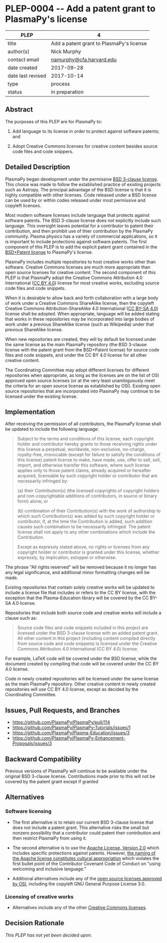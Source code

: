 # PLEP-0004 -- Add a patent grant to PlasmaPy's license

| PLEP              | 4                                        |
|-------------------|------------------------------------------|
| title             | Add a patent grant to PlasmaPy's license |
| author(s)         | Nick Murphy                              |
| contact email     | namurphy@cfa.harvard.edu                 |
| date created      | 2017-09-28                               |
| date last revised | 2017-10-14                               |
| type              | process                                  |
| status            | in preparation                           |

## Abstract

The purposes of this PLEP are for PlasmaPy to:

1. Add language to its license in order to protect against software
patents; and

2. Adopt Creative Commons licenses for creative content besides source
code files and code snippers.

## Detailed Description

PlasmaPy began development under the permissive [BSD 3-clause
license](https://opensource.org/licenses/BSD-3-Clause).  This choice
was made to follow the established practice of existing projects such
as Astropy.  The principal advantage of the BSD license is that it is
highly compatible with other licenses.  Code released under a BSD
license can be used by or within codes released under most permissive
and copyleft licenses.

Most modern software licenses include language that protects against
software patents.  The BSD 3-clause license does not explicitly
include such language.  This oversight leaves potential for a
contributor to patent their contribution, and then prohibit use of
thier contribution by the PlasmaPy community.  Plasma physics has a
variety of commercial applications, so it is important to include
protections against software patents.  The first component of this
PLEP is to add the explicit patent grant contained in the [BSD+Patent
license](https://opensource.org/licenses/BSDplusPatent) to PlasmaPy's
license.

PlasmaPy includes multiple repositories to host creative works other
than software.  Creative Commons licenses are much more appropriate
than open source licenses for creative content.  The second component
of this PLEP is that PlasmaPy adopt the Creative Commons Attribution
4.0 International ([CC BY
4.0](https://creativecommons.org/licenses/by/4.0/)) license for most
creative works, excluding source code files and code snippets.

When it is desirable to allow back and forth collaboration with a
large body of work under a Creative Commons ShareAlike license, then
the copyleft Creative Commons Attribution-ShareAlike 4.0 International
([CC BY-SA 4.0](https://creativecommons.org/licenses/by-sa/4.0/))
license shall be adopted.  When appropriate, language will be added
stating that works in these repositories may be incorporated into
large bodies of work under a previous ShareAlike license (such as
Wikipedia) under that previous ShareAlike license.

When new repositories are created, they will by default be licensed
under the same license as the main PlasmaPy repository (the BSD
3-clause license with the patent grant from the BSD+Patent license)
for source code files and code snippets, and under the CC BY 4.0
license for all other creative content.

The Coordinating Committee may adopt different licenses for different
repositories when appropriate, as long as the licenses are on the list
of OSI approved open source licenses (or at the very least
unambiguously meet the criteria for an open source license as
established by OSI).  Existing open source repositories that are
incorporated into PlasmaPy may continue to be licensed under the
existing license.

## Implementation

After receiving the permission of all contributors, the PlasmaPy
license shall be updated to include the following language:

> Subject to the terms and conditions of this license, each copyright
> holder and contributor hereby grants to those receiving rights under
> this license a perpetual, worldwide, non-exclusive, no-charge,
> royalty-free, irrevocable (except for failure to satisfy the
> conditions of this license) patent license to make, have made, use,
> offer to sell, sell, import, and otherwise transfer this software,
> where such license applies only to those patent claims, already
> acquired or hereafter acquired, licensable by such copyright holder
> or contributor that are necessarily infringed by:
>
>   (a) their Contribution(s) (the licensed copyrights of copyright
>       holders and non-copyrightable additions of contributors, in
>       source or binary form) alone; or
>
>   (b) combination of their Contribution(s) with the work of
>       authorship to which such Contribution(s) was added by such
>       copyright holder or contributor, if, at the time the
>       Contribution is added, such addition causes such combination
>       to be necessarily infringed. The patent license shall not
>       apply to any other combinations which include the
>       Contribution.
>
> Except as expressly stated above, no rights or licenses from any
> copyright holder or contributor is granted under this license,
> whether expressly, by implication, estoppel or otherwise.

The phrase "All rights reserved" will be removed because it no longer
has any legal significance, and additional minor formatting changes
will be made.  

Existing repositories that contain solely creative works will be
updated to include a license file that includes or refers to the CC BY
license, with the exception that the Plasma-Education library will be
covered by the CC BY-SA 4.0 license.  

Repositories that include both source code and creative works will
include a clause such as:

> Source code files and code snippets included in this project are
> licensed under the BSD 3-clause license with an added patent grant.
> All other content in this project (including content compiled
> directly from source code and code snippets) is licensed under the
> Creative Commons Attribution 4.0 International (CC BY 4.0) license.

For example, LaTeX code will be covered under the BSD license, while
the document created by compiling that code will be covered under the
CC BY 4.0 license.

Code in newly created repositories will be licensed under the same
license as the main PlasmaPy repository.  Other creative content in
newly created repositories will use CC BY 4.0 license, except as
decided by the Coordinating Committee.

## Issues, Pull Requests, and Branches

- https://github.com/PlasmaPy/PlasmaPy/pull/114
- https://github.com/PlasmaPy/PlasmaPy-Tutorials/issues/1
- https://github.com/PlasmaPy/Plasma-Education/issues/3
- https://github.com/PlasmaPy/PlasmaPy-Enhancement-Proposals/issues/3

## Backward Compatibility

Previous versions of PlasmaPy will continue to be available under the
original BSD 3-clause license.  Contributions made prior to this will
not be covered by the patent grant except if granted 

## Alternatives

### Software licensing

- The first alternative is to retain our current BSD 3-clause license
  that does not include a patent grant.  This alternative risks the
  small but nonzero possibility that a contributor could patent their
  contribution and then restrict PlasmaPy from using it.

- The second alternative is to use the [Apache License, Version
  2.0](https://opensource.org/licenses/Apache-2.0) which includes
  specific protections against patents.  However, [the naming of the
  Apache license constitutes cultural
  appropriation](https://github.com/Quick/Quick/issues/660) which
  violates the first bullet point of the Contributor Covenant Code of
  Conduct on "using welcoming and inclusive language."

- Additional alternatives include any of the [open source licenses
  approved by OSI](https://opensource.org/licenses/category),
  including the copyleft GNU General Purpose License 3.0.  

### Licensing of creative works

- Alternatives include any of the other [Creative Commons
  licenses](https://creativecommons.org/share-your-work/licensing-types-examples/).

## Decision Rationale

*This PLEP has not yet been decided upon.*